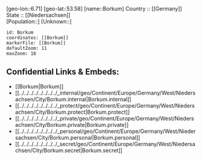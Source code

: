 ﻿---
location: [53.58,6.71] 
mapzoom: [7,12] 
mapmarker: city 
type: City
tags:
- geo/City


SpocWebEntityId: 29283
isDeleted: false
confidential: public

---
[geo-lon::6.71] 
[geo-lat::53.58] 
[name::Borkum] 
Country :: [[Germany]]  
State :: [[Niedersachsen]]  
[Population::] 
[Unknown::] 


```leaflet
id: Borkum
coordinates: [[Borkum]] 
markerFile: [[Borkum]] 
defaultZoom: 11 
maxZoom: 18
```


## Confidential Links & Embeds: 
- [[Borkum|Borkum]]  
- [[../../../../../../../../_internal/geo/Continent/Europe/Germany/West/Niedersachsen/City/Borkum.internal|Borkum.internal]] 
- [[../../../../../../../../_protect/geo/Continent/Europe/Germany/West/Niedersachsen/City/Borkum.protect|Borkum.protect]] 
- [[../../../../../../../../_private/geo/Continent/Europe/Germany/West/Niedersachsen/City/Borkum.private|Borkum.private]] 
- [[../../../../../../../../_personal/geo/Continent/Europe/Germany/West/Niedersachsen/City/Borkum.personal|Borkum.personal]] 
- [[../../../../../../../../_secret/geo/Continent/Europe/Germany/West/Niedersachsen/City/Borkum.secret|Borkum.secret]] 
